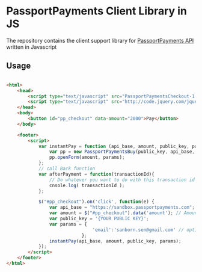 # PassportPayments Client Library in JS
The repository contains the client support library for [PassportPayments API](https://api.passportpayments.com/docs/) written in Javascript

## Usage

```html

<html>
	<head>
		<script type="text/javascript" src="PassportPaymentsCheckout-1.0.0.min.js"></script>
		<script type="text/javascript" src="http://code.jquery.com/jquery-1.11.1.js"></script>
	</head>
	<body>
		<button id="pp_checkout" data-amount="2000">Pay</button>
	</body>

	<footer>
		<script>
			var instantPay = function (api_base, amount, public_key, params){
				var pp = new PassportPaymentsBuy(public_key, api_base, afterPayment);
				pp.openForm(amount, params);
			};
			// call Back function
			var afterPayment = function(transactionId){
				// Do whatever you want to do with this transaction id
				cnsole.log( transactionId );
			};

			$("#pp_checkout").on('click', function(e) {
				var api_base = "https://sandbox.passportpayments.com"; // replace sandbox with api in live mode
				var amount = $("#pp_checkout").data('amount'); // Amount is in Dollars (Rupees for India).
				var public_key = '{YOUR PUBLIC KEY}';
				var params = {
								'email':'sanborn.sen@gmail.com' // optional
							};
				instantPay(api_base, amount, public_key, params);
			});
		</script>
	</footer>
</html>

```